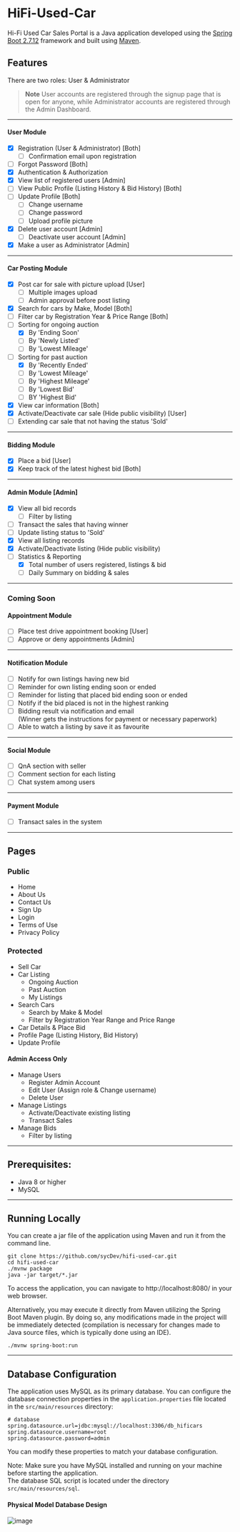 # HiFi-Used-Car

Hi-Fi Used Car Sales Portal is a Java application developed using the [Spring Boot 2.7.12](https://spring.io/guides/gs/spring-boot) framework and built using [Maven](https://spring.io/guides/gs/maven).

## Features

There are two roles: User & Administrator
> **Note**
> User accounts are registered through the signup page that is open for anyone, while Administrator accounts are registered through the Admin Dashboard.

---

#### User Module
- [x] Registration (User & Administrator) [Both]
  - [ ] Confirmation email upon registration
- [ ] Forgot Password [Both]
- [x] Authentication & Authorization
- [x] View list of registered users [Admin]
- [ ] View Public Profile (Listing History & Bid History) [Both]
- [ ] Update Profile [Both]
  - [ ] Change username
  - [ ] Change password
  - [ ] Upload profile picture
- [x] Delete user account [Admin]
  - [ ] Deactivate user account [Admin]
- [X] Make a user as Administrator [Admin]

---

#### Car Posting Module
- [x] Post car for sale with picture upload [User]
  - [ ] Multiple images upload
  - [ ] Admin approval before post listing
- [x] Search for cars by Make, Model [Both]
- [ ] Filter car by Registration Year & Price Range [Both]
- [ ] Sorting for ongoing auction
  - [x] By 'Ending Soon'
  - [ ] By 'Newly Listed'
  - [ ] By 'Lowest Mileage'
- [ ] Sorting for past auction
  - [x] By 'Recently Ended'
  - [ ] By 'Lowest Mileage'
  - [ ] By 'Highest Mileage'
  - [ ] By 'Lowest Bid'
  - [ ] BY 'Highest Bid'
- [x] View car information [Both]
- [x] Activate/Deactivate car sale (Hide public visibility) [User]
- [ ] Extending car sale that not having the status 'Sold'

---

#### Bidding Module
- [x] Place a bid [User]
- [x] Keep track of the latest highest bid [Both]

---

#### Admin Module [Admin]
- [x] View all bid records
  - [ ] Filter by listing
- [ ] Transact the sales that having winner
- [ ] Update listing status to 'Sold'
- [x] View all listing records
- [x] Activate/Deactivate listing (Hide public visibility)
- [ ] Statistics & Reporting
  - [x] Total number of users registered, listings & bid
  - [ ] Daily Summary on bidding & sales

---

### Coming Soon

#### Appointment Module
- [ ] Place test drive appointment booking [User]
- [ ] Approve or deny appointments [Admin]

---

#### Notification Module
- [ ] Notify for own listings having new bid
- [ ] Reminder for own listing ending soon or ended
- [ ] Reminder for listing that placed bid ending soon or ended
- [ ] Notify if the bid placed is not in the highest ranking
- [ ] Bidding result via notification and email <br>
      (Winner gets the instructions for payment or necessary paperwork)
- [ ] Able to watch a listing by save it as favourite

---

#### Social Module
- [ ] QnA section with seller
- [ ] Comment section for each listing
- [ ] Chat system among users

---

#### Payment Module
- [ ] Transact sales in the system

---

## Pages

### Public

- Home
- About Us
- Contact Us
- Sign Up
- Login
- Terms of Use
- Privacy Policy

### Protected

- Sell Car
- Car Listing
  * Ongoing Auction
  * Past Auction
  * My Listings
- Search Cars
  * Search by Make & Model
  * Filter by Registration Year Range and Price Range
- Car Details & Place Bid
- Profile Page (Listing History, Bid History)
- Update Profile

#### Admin Access Only

- Manage Users
  * Register Admin Account
  * Edit User (Assign role & Change username)
  * Delete User
- Manage Listings
  * Activate/Deactivate existing listing
  * Transact Sales
- Manage Bids
  * Filter by listing

---

## Prerequisites:

- Java 8 or higher
- MySQL

---

## Running Locally

You can create a jar file of the application using Maven and run it from the command line.

```
git clone https://github.com/sycDev/hifi-used-car.git
cd hifi-used-car
./mvnw package
java -jar target/*.jar
```

To access the application, you can navigate to http://localhost:8080/ in your web browser.

Alternatively, you may execute it directly from Maven utilizing the Spring Boot Maven plugin. By doing so, any 
modifications made in the project will be immediately detected (compilation is necessary for changes made to Java 
source files, which is typically done using an IDE).

```
./mvnw spring-boot:run
```

---

## Database Configuration

The application uses MySQL as its primary database. You can configure the database connection properties in the 
`application.properties` file located in the `src/main/resources` directory:

```properties
# database
spring.datasource.url=jdbc:mysql://localhost:3306/db_hificars
spring.datasource.username=root
spring.datasource.password=admin
```

You can modify these properties to match your database configuration.

Note: Make sure you have MySQL installed and running on your machine before starting the application.
<br>
The database SQL script is located under the directory `src/main/resources/sql`.

#### Physical Model Database Design

![image](https://github.com/sycDev/hifi-used-car/assets/33170649/94a4b712-6333-443d-bb8a-b39b8eb9f492)
